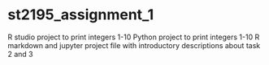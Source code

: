 # st2195_assignment_1
R studio project to print integers 1-10
Python project to print integers 1-10
R markdown and jupyter project file with introductory descriptions about task 2 and 3
